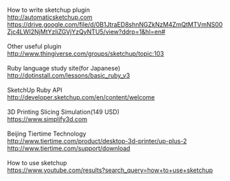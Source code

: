 How to write sketchup plugin<BR>
http://automaticsketchup.com<BR>
https://drive.google.com/file/d/0B1JtraED8shnNGZkNzM4ZmQtMTVmNS00Zjc4LWI2NjMtYzliZGVjYzQyNTU5/view?ddrp=1&hl=en#<BR>
<BR>
Other useful plugin<BR>
http://www.thingiverse.com/groups/sketchup/topic:103<BR>
<BR>
Ruby language study site(for Japanese)<BR>
http://dotinstall.com/lessons/basic_ruby_v3<BR>
<BR>
SketchUp Ruby API <BR>
http://developer.sketchup.com/en/content/welcome<BR>
<BR>
3D Printing Slicing Simulation(149 USD)<BR>
https://www.simplify3d.com<BR>
<BR>
Beijing Tiertime Technology<BR>
http://www.tiertime.com/product/desktop-3d-printer/up-plus-2<BR>
http://www.tiertime.com/support/download<BR>
<BR>
How to use sketchup<BR>
https://www.youtube.com/results?search_query=how+to+use+sketchup<BR>
